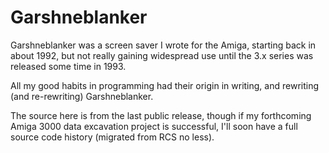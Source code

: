 # Garshneblanker

Garshneblanker was a screen saver I wrote for the Amiga, starting back
in about 1992, but not really gaining widespread use until the 3.x
series was released some time in 1993.

All my good habits in programming had their origin in writing, and
rewriting (and re-rewriting) Garshneblanker.

The source here is from the last public release, though if my
forthcoming Amiga 3000 data excavation project is successful, I'll
soon have a full source code history (migrated from RCS no less).
